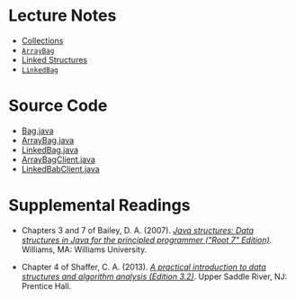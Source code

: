 # Lecture Notes

- [Collections](notes/08-Collections.pdf)
- [`ArrayBag`](notes/09-ArrayBag.pdf)
- [Linked Structures](notes/10-Linked_Structures.pdf)
- [`LinkedBag`](notes/11-LinkedBag.pdf)

# Source Code

- [Bag.java](src/Bag.java)
- [ArrayBag.java](src/ArrayBag.java)
- [LinkedBag.java](src/LinkedBag.java)
- [ArrayBagClient.java](src/ArrayBagClient.java)
- [LinkedBabClient.java](src/LinkedBagClient.java)

# Supplemental Readings

- Chapters 3 and 7 of Bailey, D. A. (2007). [*Java structures: Data structures in Java for the principled programmer ("Root 7" Edition)*](http://dept.cs.williams.edu/~bailey/JavaStructures/Book_files/JavaStructures.pdf). Williams, MA: Williams University.

- Chapter 4 of Shaffer, C. A. (2013). [*A practical introduction to data structures and algorithm analysis (Edition 3.2)*](http://people.cs.vt.edu/~shaffer/Book/JAVA3elatest.pdf). Upper Saddle River, NJ: Prentice Hall.



